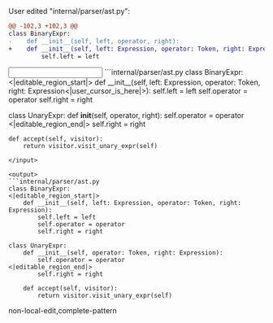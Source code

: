 <events>
User edited "internal/parser/ast.py":

```diff
@@ -102,3 +102,3 @@
class BinaryExpr:
-    def __init__(self, left, operator, right):
+    def __init__(self, left: Expression, operator: Token, right: Expression):
         self.left = left
```
</events>

<input>
```internal/parser/ast.py
class BinaryExpr:
<|editable_region_start|>
    def __init__(self, left: Expression, operator: Token, right: Expression<|user_cursor_is_here|>):
        self.left = left
        self.operator = operator
        self.right = right

class UnaryExpr:
    def __init__(self, operator, right):
        self.operator = operator
<|editable_region_end|>
        self.right = right

    def accept(self, visitor):
        return visitor.visit_unary_expr(self)
```
</input>

<output>
```internal/parser/ast.py
class BinaryExpr:
<|editable_region_start|>
    def __init__(self, left: Expression, operator: Token, right: Expression):
        self.left = left
        self.operator = operator
        self.right = right

class UnaryExpr:
    def __init__(self, operator: Token, right: Expression):
        self.operator = operator
<|editable_region_end|>
        self.right = right

    def accept(self, visitor):
        return visitor.visit_unary_expr(self)
```
</output>

<labels>
non-local-edit,complete-pattern
</labels>
